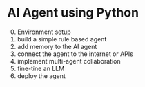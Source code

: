 # AI Agent using Python

0. Environment setup
1. build a simple rule based agent
2. add memory to the AI agent
3. connect the agent to the internet or APIs
4. implement multi-agent collaboration
5. fine-tine an LLM
6. deploy the agent
